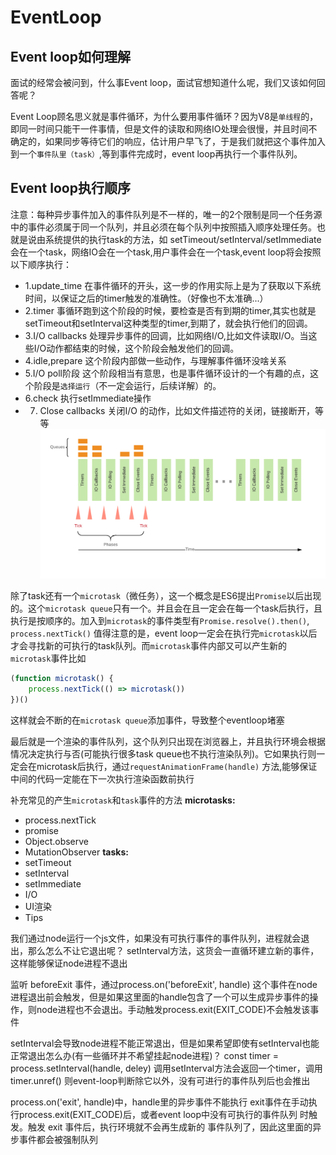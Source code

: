 # EventLoop

## Event loop如何理解
 面试的经常会被问到，什么事Event loop，面试官想知道什么呢，我们又该如何回答呢？

 Event Loop顾名思义就是事件循环，为什么要用事件循环？因为V8是`单线程`的，即同一时间只能干一件事情，但是文件的读取和网络IO处理会很慢，并且时间不确定的，如果同步等待它们的响应，估计用户早飞了，于是我们就把这个事件加入到一个`事件队里（task）`,等到事件完成时，event loop再执行一个事件队列。

## Event loop执行顺序
 注意：每种异步事件加入的事件队列是不一样的，唯一的2个限制是同一个任务源中的事件必须属于同一个队列，并且必须在每个队列中按照插入顺序处理任务。也就是说由系统提供的执行task的方法，如 setTimeout/setInterval/setImmediate 会在一个task，网络IO会在一个task,用户事件会在一个task,event loop将会按照以下顺序执行：

- 1.update_time
    在事件循环的开头，这一步的作用实际上是为了获取以下系统时间，以保证之后的timer触发的准确性。（好像也不太准确...）
- 2.timer
    事循环跑到这个阶段的时候，要检查是否有到期的timer,其实也就是setTimeout和setInterval这种类型的timer,到期了，就会执行他们的回调。
- 3.I/O callbacks
    处理异步事件的回调，比如网络I/O,比如文件读取I/O。当这些I/O动作都结束的时候，这个阶段会触发他们的回调。
- 4.idle,prepare
    这个阶段内部做一些动作，与理解事件循环没啥关系
- 5.I/O poll阶段
    这个阶段相当有意思，也是事件循环设计的一个有趣的点，这个阶段是`选择运行`（不一定会运行，后续详解）的。 
- 6.check
    执行setImmediate操作
- 7. Close callbacks
    关闭I/O 的动作，比如文件描述符的关闭，链接断开，等等
    ![Event loop执行顺序](/images/eventloop-1.jpg)

除了task还有一个`microtask`（微任务），这一个概念是ES6提出`Promise`以后出现的。这个`microtask queue`只有一个。并且会在且一定会在每一个task后执行，且执行是按顺序的。加入到`microtask`的事件类型有`Promise.resolve().then()`, `process.nextTick()` 值得注意的是，event loop一定会在执行完`microtask`以后才会寻找新的可执行的task队列。而`microtask`事件内部又可以产生新的`microtask`事件比如

``` javascript
(function microtask() {
    process.nextTick(() => microtask())
})()
```
这样就会不断的在`microtask queue`添加事件，导致整个eventloop堵塞

最后就是一个渲染的事件队列，这个队列只出现在浏览器上，并且执行环境会根据情况决定执行与否(可能执行很多task queue也不执行渲染队列)。它如果执行则一定会在microtask后执行，通过`requestAnimationFrame(handle)` 方法,能够保证中间的代码一定能在下一次执行渲染函数前执行

补充常见的产生`microtask`和`task`事件的方法
**microtasks:**
- process.nextTick
- promise
- Object.observe
- MutationObserver
**tasks:**
- setTimeout
- setInterval
- setImmediate
- I/O
- UI渲染
- Tips

我们通过node运行一个js文件，如果没有可执行事件的事件队列，进程就会退出，那么怎么不让它退出呢？
setInterval方法，这货会一直循环建立新的事件，这样能够保证node进程不退出

监听 beforeExit 事件，通过process.on('beforeExit', handle) 这个事件在node进程退出前会触发，但是如果这里面的handle包含了一个可以生成异步事件的操作，则node进程也不会退出。手动触发process.exit(EXIT_CODE)不会触发该事件

setInterval会导致node进程不能正常退出，但是如果希望即使有setInterval也能正常退出怎么办(有一些循环并不希望挂起node进程)？
const timer = process.setInterval(handle, deley) 调用setInterval方法会返回一个timer，调用 timer.unref() 则event-loop判断除它以外，没有可进行的事件队列后也会推出

process.on('exit', handle)中，handle里的异步事件不能执行
exit事件在手动执行process.exit(EXIT_CODE)后，或者event loop中没有可执行的事件队列 时触发。触发 exit 事件后，执行环境就不会再生成新的 事件队列了，因此这里面的异步事件都会被强制队列
